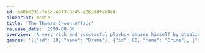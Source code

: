 ```yaml
---
id: ea8b6231-fe5d-49f3-8c45-e268d8fe68e4
blueprint: movie
title: 'The Thomas Crown Affair'
release_date: '1999-08-06'
overview: 'A very rich and successful playboy amuses himself by stealing artwork, but may have met his match in a seductive detective.'
genres: '[{"id": 18, "name": "Drama"}, {"id": 80, "name": "Crime"}, {"id": 10749, "name": "Romance"}]'
---
```

